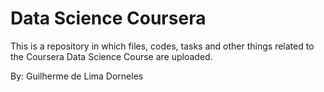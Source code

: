 # Data Science Coursera

This is a repository in which files, codes, tasks and other things related to the Coursera Data Science Course are uploaded.

By: Guilherme de Lima Dorneles
